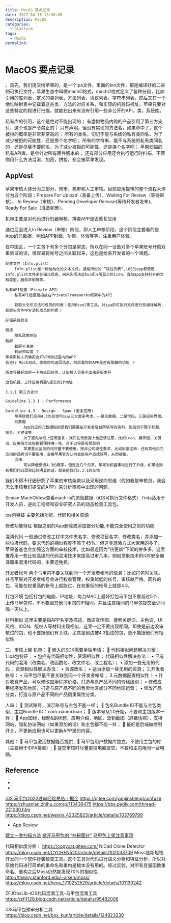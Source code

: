 ```yaml
---
title: MacOS 要点记录
date: 2022-04-18 13:50:00
description: MacOS
categories: 
  - platform
tags: 
  - MacOS
permalink:
---
```


# MacOS 要点记录


。首先，我们提交给苹果的，是一个ipa文件，里面的bin文件，都是编译好的二进制可执行文件，苹果生态中叫做machO格式，machO格式定义了各种分段，比如引用的库列表，定义的类列表，方法列表，协议列表，字符串列表，然后又在一个地址映射表中记载着这些类，方法的对应关系，和实际的机器码机址。苹果只要对这些特定的段进行扫描，就能扫出来有没有引用一些非公开的API，类，系统库。

私有库的引用，这个是绝对不能出现的；
有虚拟物品内购的产品引用了第三方支付，这个也是严令禁止的；
只有声明，但没有实现的方法名，如果命中了，这个被拒的概率是非常非常高的；
所有的类名，切记不能与系统的私有类同名，为了减少被拒的可能性，还是换个名字吧；
所有的字符串，能不与系统的私有类同名的，还是尽量不要同名，为了减少被拒的可能性，还是换个名字吧；
苹果扫描的私有API库，是会针对所有固件版本的；
还有部分应用还会执行运行时扫描，不管你用什么方法混淆，加密，拼接，都会被苹果发现。


## AppVest

苹果审核大体分为三部分，预审、机审和人工审核。目前应用提审的整个流程大体分为五个阶段：Prepare For Upload（准备上传）、Waiting For Review（等待审核）、 In Review（审核）、Pending Developer Release(等待开发者发布)、Ready For Sale（准备销售）。

机审主要是对代码进行机器审核，排查APP是否重复应用

通过后会进入In Review（审核）阶段，即人工审核阶段，这个阶段主要看的是App的元数据，例如APP封面、功能、体验等等，注重用户体验。



在中国区，一个主包下有多个分包是常态，所以在同一设备对多个苹果账号开启双重验证的话，很容易将账号之间关联起来，这也是给各开发者的一个难题。

    配置文件（Info.plist）
        Info.plist是一种结构化的文本文件，通常所说的 “属性列表”,iOS的app都使用Info.plist文件来存储元信息，用来实现决定bundle所显示的icon，当前app支持打开的文档类型，服务声明等等。

    私有API检查（Private API）
        私有API检查是指放在PrivateFrameworks框架中的API

        获取头文件方法和成员的列表：使用Otool等工具，对ipa的可执行文件进行反编译解析，获取头文件中方法和成员的列表；

    存储系统检查

    链接
        隐私政策网址
    截屏
        截屏不准确
        截屏相似度 ？
    苹果审核人员确实会开VPN测试国内的APP
    会进行 Mock测试，修改你的返回信息，然后看你的APP是否有隐藏的功能 ？

    版本号最好加密一下再返回给你，让审核人员看不出来是版本号

    出包机器、上传应用机器\提交的IP地址

    3.1.1 第三方支付

    Guideline 2.3.1 - Performance

    Guideline 4.3 - Design - Spam (重复应用)
        苹果给我们应用4.3的反馈可以从三方面来考虑，一是元数据，二是代码，三是应用界面。
        元数据
            App的应用元数据指的是我们需要在开发者后台所填写的资料，包括但不限于标题、简介、关键词等
            为了避免与线上应用重复，我们在元数据上也应该注意，比如icon、展示图、关键词、应用简介这些都要保持唯一性，对于过审是有帮助的
            苹果重点监测的词尽量不要使用，除非公司硬性要求，比如彩票这种，还有其他热门应用的品牌词不要使用，会被苹果官方认为会给用户造成误导，从而被拒。
        混淆
            可以降低反馈4.3的概率，但是近几个月来，苹果对机器审核进行了升级，如果检测到我们代码混淆比较明显的话，就会给我们2.3.1的反馈


我们不得不仔细研究了苹果的审核条款以及采用逆向思维（假如我是审核员，我会怎么审核我们提交的APP）来分析审核中出现的问题。


Simian
MachOView查看mach-o的原始数据（iOS可执行文件格式）
frida适用于开发人员，逆向工程师和安全研究人员的动态检测工具包。


ipa包特征
主要包括功能、代码和相关资源

修改功能特征
根据之前的App删除或添加部分功能,不能完全使用之前的功能

混淆代码
一般通过修改工程中文件夹名字、修改项目名字、修改类名，并添加一些垃圾代码，要求代码的相似程度不高于45%。但这类混淆方式大家用的多了，苹果爸爸也会加强这方面的审核技术，比如最近因为“热更新”下架的拼多多。这里推荐用一些比较高级的代码混淆技术来提高过审几率，例如顶象技术的iOS安全编译器来混淆代码的，主要还免费。

开发者帐号
两个马甲包不要关联到同一个开发者帐号的信息；比如打包时关联。并且苹果对开发者帐号会进行权重管理，权重越低的帐号，审核越严格。同样的包，可能在权重高的帐号上就能过，在权重低的帐号上就是4.3。

打包环境
包括打包的电脑、IP地址，每台MAC上最好打包马甲包不要超过5个，上传马甲包时，IP不要跟其他马甲包的IP相同，并且注意相同的马甲包提交至少间隔一天以上。

材料相似
这里主要是指APP名字及描述、商店宣传图、搜索关键词、主色调、UI风格、ICON、版权人等材料出现相似，这里一定不要出现相同。即使是前边没审核过的包，也不要跟他们有关联。尤其是前边被4.3拒绝的包，更不能跟他们有相似性



二、审核上架
机审：
 嵌入的SDK需要单独申请；
 代码相似问题解决方案：
1.ipa包特征：
• 包括有代码相似性，资源相似性；
代码相似性解决办法：
• 已有代码的混淆（改类名、改函数名、改文件名、改工程名）；
• 添加一些无用的代码；
资源相似性解决办法：
• 资源改名；
• 适当添加一些无用的资源；
2.开发者帐号：
• 马甲包尽量不要关联到同一个开发者帐号；
3.元数据配置相似性：
• 针对收费产品，可以修改应用程序价格，打造与原产品不同的价格级别；
• 修改应用程序发布地区，打造与原产品不同的售卖地区或分不同地区运营；
• 修改产品分类，打造与原产品不同的产品侧重属性分类。

人审：
 测试账号，演示账号与主包不能一样；
 包名Bundle ID不能与主包类似，主包Bundle ID：com.xiaomi.loan；
 版本号从1.0开始，不要和主包版本一样；
 App图标，标题&副标题，应用介绍，地区，营销截图（屏幕快照），支持网站，隐私协议网站（如果添加的话）和主包都不能一样；
 最好是后端做控制开关，不更新应用也可以更新APP里的内容。

其他：
 马甲包激活数据能否提供 ;
 马甲包用户数据库独立，不使用主包的库（主要用于IDFA排重）;
 提交审核时尽量更换电脑提交，不要和主包用同一台电脑。

## Reference
- [](https://zhuanlan.zhihu.com/p/113436475)
- [](https://zfj1128.blog.csdn.net/article/details/95482006)

[iOS 马甲包2022过审经验总结 - 掘金](https://juejin.cn/post/7057832906504290311)
https://gitee.com/yanjinsheng/confuse
https://zhuanlan.zhihu.com/p/113436475
https://bbs.pediy.com/thread-221030.htm
https://blog.csdn.net/weixin_42325823/article/details/103769799

- [App Review](https://developer.apple.com/cn/app-store/review/)


[建立一套扫描方法](https://zhuanlan.zhihu.com/p/101222974)
[掀开马甲包的 “神秘面纱”](http://wd.nnjjkj.com/article/20.html)
[马甲包上架注意事项](http://wd.nnjjkj.com/article/22.html)

代码相似度分析：
    https://copycat.gitee.com/
    NiCad Clone Detector 
        https://blog.csdn.net/CYCHEN520/article/details/102033709
Moss是斯坦福开发的一个软件抄袭检查工具。这个工具对代码进行语义分析和特征分析，所以对原始代码进行简单的重命名和重构是根本没有用的。经过实验，对所有变量函数重命名、重构之后Moss仍然能发现70%的相似性.
    http://theory.stanford.edu/~aiken/moss/
    https://blog.csdn.net/henu_1710252529/article/details/101130242

ZFJObsLib-iOS代码混淆工具-马甲包混淆工具
    https://zfj1128.blog.csdn.net/article/details/95482006

iOS马甲包预审分析工具
    https://blog.csdn.net/box_kun/article/details/124823230